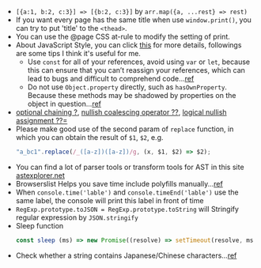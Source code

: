 - `[{a:1, b:2, c:3}] => [{b:2, c:3}]` by `arr.map({a, ...rest} => rest)`
- If you want every page has the same title when use `window.print()`, you can try to put 'title' to the `<thead>`.
- You can use the @page CSS at-rule to modify the setting of print.
- About JavaScript Style, you can click [this](https://github.com/airbnb/javascript) for more details, followings are some tips I think it's useful for me.
  - Use `const` for all of your references, avoid using `var` or `let`, because this can ensure that you can’t reassign your references, which can lead to bugs and difficult to comprehend code...[ref](https://github.com/airbnb/javascript#references--prefer-const)
  - Do not use `Object.property` directly, such as `hasOwnProperty`. Because these methods may be shadowed by properties on the object in question...[ref](https://github.com/airbnb/javascript#objects--prototype-builtins)
- [optional chaining ?](https://developer.mozilla.org/en-US/docs/Web/JavaScript/Reference/Operators/Optional_chaining), [nullish coalescing operator ??](https://developer.mozilla.org/en-US/docs/Web/JavaScript/Reference/Operators/Nullish_coalescing_operator), [logical nullish assignment ??=](https://developer.mozilla.org/en-US/docs/Web/JavaScript/Reference/Operators/Logical_nullish_assignment)
- Please make good use of the second param of `replace` function, in which you can obtain the result of `$1`, `$2`, e.g.
  ```javascript
  "a_bc1".replace(/_([a-z])([a-z])/g, (x, $1, $2) => $2);
  ```
- You can find a lot of parser tools or transform tools for AST in this site [astexplorer.net](https://astexplorer.net/)
- Browserslist Helps you save time include polyfills manually...[ref](https://stackoverflow.com/questions/55510405/what-is-the-significance-of-browserslist-in-package-json-created-by-create-react)
- When `console.time('lable')` and `console.timeEnd('lable')` use the same label, the console will print this label in front of time
- `RegExp.prototype.toJSON = RegExp.prototype.toString` will Stringify regular expression by `JSON.stringify`
- Sleep function
  ```js
  const sleep (ms) => new Promise((resolve) => setTimeout(resolve, ms));
  ```
- Check whether a string contains Japanese/Chinese characters...[ref](https://stackoverflow.com/questions/43418812/check-whether-a-string-contains-japanese-chinese-characters)
